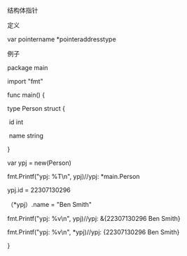 结构体指针

定义

var pointername *pointeraddresstype

例子

package main

import "fmt"

func main() {

  type Person struct {

​    id  int

​    name string

  }

  var ypj = new(Person)

  fmt.Printf("ypj: %T\n", ypj)//ypj: *main.Person

  ypj.id = 22307130296

  （*ypj）.name = "Ben Smith"

  fmt.Printf("ypj: %v\n", ypj)//ypj: &{22307130296 Ben Smith}

  fmt.Printf("ypj: %v\n", *ypj)//ypj: {22307130296 Ben Smith}

}